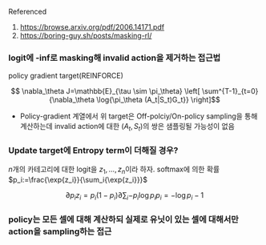 Referenced
1. https://browse.arxiv.org/pdf/2006.14171.pdf
2. https://boring-guy.sh/posts/masking-rl/


### logit에 -inf로 masking해 invalid action을 제거하는 접근법
policy gradient target(REINFORCE)

```math
 \nabla_\theta J=\mathbb{E}_{\tau \sim \pi_\theta} \left[ \sum^{T-1}_{t=0} {\nabla_\theta \log{\pi_\theta (A_t|S_t)G_t}}  \right]
```


- Policy-gradient 계열에서 위 target은 Off-polciy/On-policy sampling을 통해 계산하는데 invalid action에 대한 $(A_t, S_t)$의 쌍은
샘플링될 가능성이 없음
### Update target에 Entropy term이 더해질 경우?
$n$개의 카테고리에 대한 logit을 $z_1, ..., z_n$이라 하자. softmax에 의한 확률 $p_i:=\frac{\exp{z_i}}{\sum_i{\exp{z_i}}}$
```math
\partial{p_i}{z_i}= p_i(1-p_i)
\partial{\sum_i{-p_i \log{p_i}}}{p_i}=-\log{p_i}-1
```
 
### policy는 모든 셀에 대해 계산하되 실제로 유닛이 있는 셀에 대해서만 action을 sampling하는 접근

